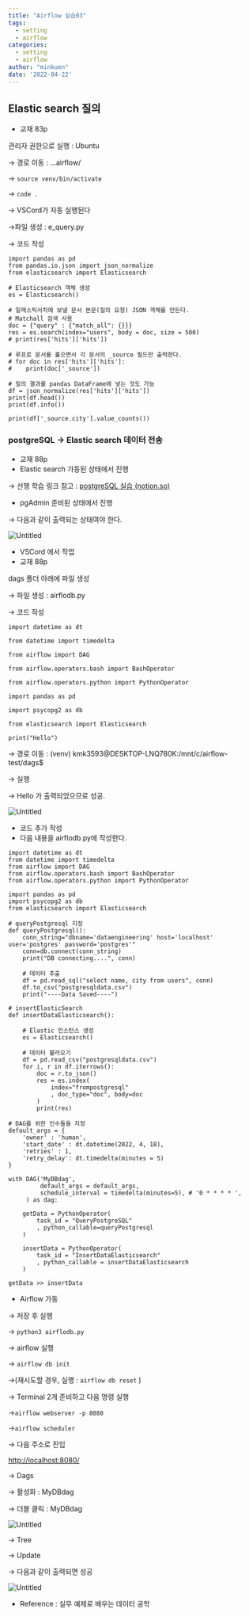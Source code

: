 ```yaml
---
title: "Airflow 실습03"
tags:
  - setting
  - airflow
categories:
  - setting
  - airflow
author: "minkuen"
date: '2022-04-22'
---
```


## Elastic search 질의

- 교재 83p

관리자 권한으로 실행 : Ubuntu

→ 경로 이동 : ...airflow/

→ `source venv/bin/activate`

→ `code .`

→ VSCord가 자동 실행된다 

→파일 생성 : e_query.py

→ 코드 작성

```
import pandas as pd
from pandas.io.json import json_normalize
from elasticsearch import Elasticsearch

# Elasticsearch 객체 생성
es = Elasticsearch()

# 일래스틱서치에 보낼 문서 본문(질의 요청) JSON 객체를 만든다.
# Matchall 검색 사용
doc = {"query" : {"match_all": {}}}
res = es.search(index="users", body = doc, size = 500)
# print(res['hits']['hits'])

# 루프로 문서를 훑으면서 각 문서의 _source 필드만 출력한다.
# for doc in res['hits']['hits']:
#    print(doc['_source'])

# 질의 결과를 pandas DataFrame에 넣는 것도 가능
df = json_normalize(res['hits']['hits'])
print(df.head())
print(df.info())

print(df['_source.city'].value_counts())
```

### postgreSQL → Elastic search 데이터 전송

- 교재 88p
- Elastic search 가동된 상태에서 진행

→ 선행 학습 링크 참고 : [postgreSQL 실습 (notion.so)](https://www.notion.so/postgreSQL-2a8e7bf9156b4514b28aafbd93421a79)

- pgAdmin 준비된 상태에서 진행

→ 다음과 같이 출력되는 상태여야 한다.

![Untitled](/images/Airflow_practice_3/Untitled.png)

- VSCord 에서 작업
- 교재 88p

dags 폴더 아래에 파일 생성

→ 파일 생성 : airflodb.py

→ 코드 작성

`import datetime as dt`

`from datetime import timedelta`

`from airflow import DAG`

`from airflow.operators.bash import BashOperator`

`from airflow.operators.python import PythonOperator`

`import pandas as pd`

`import psycopg2 as db`

`from elasticsearch import Elasticsearch`

`print("Hello")`

→ 경로 이동 : (venv) kmk3593@DESKTOP-LNQ780K:/mnt/c/airflow-test/dags$ 

→ 실행

→ Hello 가 출력되었으므로 성공.

![Untitled](/images/Airflow_practice_3/Untitled%201.png)

- 코드 추가 작성
- 다음 내용을 airflodb.py에 작성한다.

```
import datetime as dt
from datetime import timedelta
from airflow import DAG
from airflow.operators.bash import BashOperator
from airflow.operators.python import PythonOperator

import pandas as pd
import psycopg2 as db
from elasticsearch import Elasticsearch

# queryPostgresql 지정
def queryPostgresql():
    conn_string="dbname='dataengineering' host='localhost' user='postgres' password='postgres'"
    conn=db.connect(conn_string)
    print("DB connecting....", conn)

    # 데이터 추출
    df = pd.read_sql("select name, city from users", conn)
    df.to_csv("postgresqldata.csv")
    print("----Data Saved----")

# insertElasticSearch
def insertDataElasticsearch():

    # Elastic 인스턴스 생성
    es = Elasticsearch()

    # 데이터 불러오기
    df = pd.read_csv("postgresqldata.csv")
    for i, r in df.iterrows():
        doc = r.to_json()
        res = es.index(
            index="frompostgresql"
            , doc_type="doc", body=doc
        )
        print(res)

# DAG를 위한 인수들을 지정
default_args = {
    'owner' : 'human',
    'start_date' : dt.datetime(2022, 4, 18),
    'retries' : 1,
    'retry_delay': dt.timedelta(minutes = 5)
}

with DAG('MyDBdag',
         default_args = default_args,
         schedule_interval = timedelta(minutes=5), # '0 * * * * ',
     ) as dag:

    getData = PythonOperator(
        task_id = "QueryPostgreSQL"
        , python_callable=queryPostgresql
    )

    insertData = PythonOperator(
        task_id = "InsertDataElasticsearch"
        , python_callable = insertDataElasticsearch
    )

getData >> insertData
```

- Airflow 가동

→ 저장 후 실행

→ `python3 airflodb.py`

→ airflow 실행

→ `airflow db init`

→(재시도할 경우, 실행 : `airflow db reset` )

→ Terminal 2개 준비하고 다음 명령 실행

→`airflow webserver -p 8080`

→`airflow scheduler`

→ 다음 주소로 진입

[http://localhost:8080/](http://localhost:8080/) 

→ Dags

→ 활성화 : MyDBdag

→ 더블 클릭 : MyDBdag

![Untitled](/images/Airflow_practice_3/Untitled%202.png)

→ Tree 

→ Update

→ 다음과 같이 출력되면 성공

![Untitled](/images/Airflow_practice_3/Untitled%203.png)

- Reference : 실무 예제로 배우는 데이터 공학